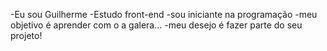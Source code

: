 -Eu sou Guilherme
-Estudo front-end
-sou iniciante na programação 
-meu objetivo é aprender com o a galera...
-meu desejo é fazer parte do seu projeto!



<!---
Gui-jpg27/Gui-jpg27 is a ✨ special ✨ repository because its `README.md` (this file) appears on your GitHub profile.
You can click the Preview link to take a look at your changes.
--->
